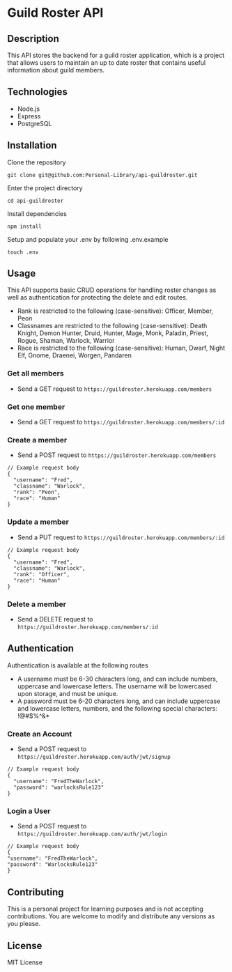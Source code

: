 # Guild Roster API

## Description

This API stores the backend for a guild roster application, which is a project that allows users to maintain an up to date roster that contains useful information about guild members.

## Technologies

- Node.js
- Express
- PostgreSQL

## Installation

Clone the repository

`git clone git@github.com:Personal-Library/api-guildroster.git`

Enter the project directory

`cd api-guildroster`

Install dependencies

`npm install`

Setup and populate your .env by following .env.example

`touch .env`

## Usage

This API supports basic CRUD operations for handling roster changes as well as authentication
for protecting the delete and edit routes.

- Rank is restricted to the following (case-sensitive): Officer, Member, Peon
- Classnames are restricted to the following (case-sensitive): Death Knight, Demon Hunter, Druid,
  Hunter, Mage, Monk, Paladin, Priest, Rogue, Shaman, Warlock, Warrior
- Race is restricted to the following (case-sensitive): Human, Dwarf, Night Elf, Gnome, Draenei,
  Worgen, Pandaren

### Get all members

- Send a GET request to `https://guildroster.herokuapp.com/members`

### Get one member

- Send a GET request to `https://guildroster.herokuapp.com/members/:id`

### Create a member

- Send a POST request to `https://guildroster.herokuapp.com/members`

```
// Example request body
{
  "username": "Fred",
  "classname": "Warlock",
  "rank": "Peon",
  "race": "Human"
}
```

### Update a member

- Send a PUT request to `https://guildroster.herokuapp.com/members/:id`

```
// Example request body
{
  "username": "Fred",
  "classname": "Warlock",
  "rank": "Officer",
  "race": "Human"
}
```

### Delete a member

- Send a DELETE request to `https://guildroster.herokuapp.com/members/:id`

## Authentication

Authentication is available at the following routes

- A username must be 6-30 characters long, and can include numbers, uppercase and lowercase letters.
  The username will be lowercased upon storage, and must be unique.
- A password must be 6-20 characters long, and can include uppercase and lowercase letters,
  numbers, and the following special characters: !@#$%^&\*

### Create an Account

- Send a POST request to `https://guildroster.herokuapp.com/auth/jwt/signup`

```
// Example request body
{
  "username": "FredTheWarlock",
  "password": "warlocksRule123"
}
```

### Login a User

- Send a POST request to `https://guildroster.herokuapp.com/auth/jwt/login`

```
// Example request body
{
"username": "FredTheWarlock",
"password": "WarlocksRule123"
}

```

## Contributing

This is a personal project for learning purposes and is not accepting contributions. You are welcome to modify and distribute any versions as you please.

## License

MIT License
